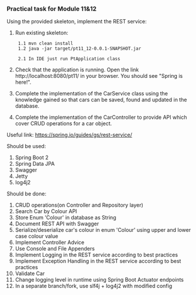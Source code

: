 ### Practical task for Module 11&12

Using the provided skeleton, implement the REST service:
1. Run existing skeleton: 
    
        1.1 mvn clean install
        1.2 java -jar target/pt11_12-0.0.1-SNAPSHOT.jar
        
        2.1 In IDE just run PtApplication class

2. Check that the application is running. Open the link http://localhost:8080/pt11/ in your browser. You should see "Spring is here!".
3. Complete the implementation of the CarService class using the knowledge gained so that cars can be saved, found and updated in the database.    
4. Complete the implementation of the CarController to provide API which cover CRUD operations for a car object.

Useful link: https://spring.io/guides/gs/rest-service/

Should be used:
1. Spring Boot 2
2. Spring Data JPA    
3. Swagger
4. Jetty
5. log4j2

Should be done:
1. CRUD operations(on Controller and Repository layer)
2. Search Car by Colour API   
3. Store Enum 'Colour' in database as String
4. Document REST API with Swagger
5. Serialize/deserialize car's colour in enum 'Colour' using upper and lower case colour value
6. Implement Controller Advice
7. Use Console and File Appenders
8. Implement Logging in the REST service according to best practices
9. Implement Exception Handling in the REST service according to best practices
10. Validate Car
11. Change logging level in runtime using Spring Boot Actuator endpoints
12. In a separate branch/fork, use slf4j + log4j2 with modified config
        
        
  

